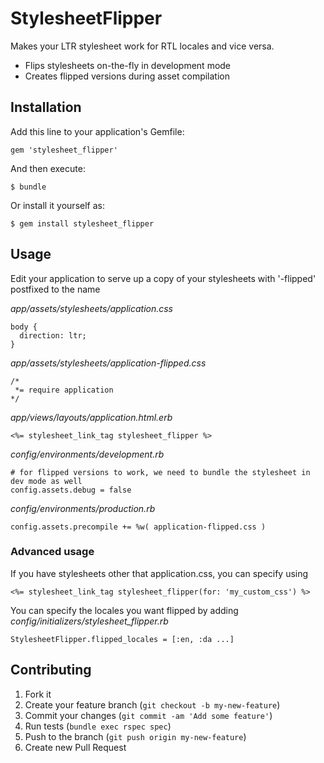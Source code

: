 # StylesheetFlipper

Makes your LTR stylesheet work for RTL locales and vice versa.

* Flips stylesheets on-the-fly in development mode
* Creates flipped versions during asset compilation

## Installation

Add this line to your application's Gemfile:

    gem 'stylesheet_flipper'

And then execute:

    $ bundle

Or install it yourself as:

    $ gem install stylesheet_flipper

## Usage

Edit your application to serve up a copy of your stylesheets with '-flipped' postfixed to the name

*app/assets/stylesheets/application.css*

    body {
      direction: ltr;
    }

*app/assets/stylesheets/application-flipped.css*

    /*
     *= require application
    */

*app/views/layouts/application.html.erb*

    <%= stylesheet_link_tag stylesheet_flipper %>

*config/environments/development.rb*

    # for flipped versions to work, we need to bundle the stylesheet in dev mode as well
    config.assets.debug = false

*config/environments/production.rb*

    config.assets.precompile += %w( application-flipped.css )

### Advanced usage

If you have stylesheets other that application.css, you can specify using

    <%= stylesheet_link_tag stylesheet_flipper(for: 'my_custom_css') %>

You can specify the locales you want flipped by adding *config/initializers/stylesheet_flipper.rb*

    StylesheetFlipper.flipped_locales = [:en, :da ...]

## Contributing

1. Fork it
2. Create your feature branch (`git checkout -b my-new-feature`)
3. Commit your changes (`git commit -am 'Add some feature'`)
4. Run tests (`bundle exec rspec spec`)
5. Push to the branch (`git push origin my-new-feature`)
6. Create new Pull Request
